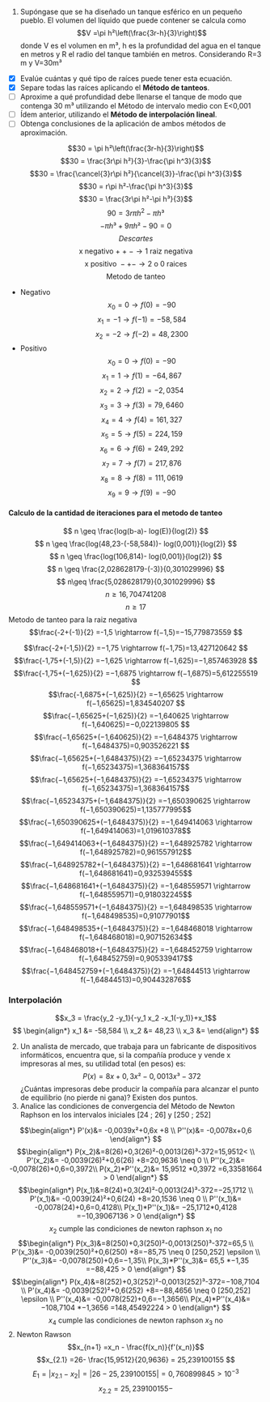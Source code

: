 1. Supóngase que se ha diseñado un tanque esférico en un pequeño pueblo. El volumen del líquido que puede contener se calcula como
   $$V  =\pi h²\left(\frac{3r-h}{3}\right)$$
   donde V es el volumen en m³, h es la profundidad del agua en el tanque en metros y R el radio del tanque también en metros. Considerando R=3 m y V=30m³
- [x]  Evalúe cuántas y qué tipo de raíces puede tener esta ecuación.
- [x] Separe todas las raíces aplicando el **Método de tanteos**.
- [ ] Aproxime a qué profundidad debe llenarse el tanque de modo que contenga 30 m³ utilizando el Método de intervalo medio con E<0,001
- [ ] Ídem anterior, utilizando el **Método de interpolación lineal**.
- [ ] Obtenga conclusiones de la aplicación de ambos métodos de aproximación.

$$30 = \pi h²\left(\frac{3r-h}{3}\right)$$
$$30 = \frac{3r\pi h²}{3}-\frac{\pi h^3}{3}$$
$$30 = \frac{\cancel{3}r\pi h²}{\cancel{3}}-\frac{\pi h^3}{3}$$
$$30 = r\pi h²-\frac{\pi h^3}{3}$$
$$30 = \frac{3r\pi h²-\pi h³}{3}$$
$$90 = 3r\pi h^2-\pi h³$$
$$-\pi h³ + 9\pi h²-90 = 0$$
$$Descartes$$
$$\text{x negativo + + }-\rightarrow \text{1 raiz negativa} $$
$$\text{x positivo  } - +- \rightarrow \text{2 o 0 raices}$$
$$\text{Metodo de tanteo}$$
- Negativo
  $$
x_0 = 0 \rightarrow f(0)= -90
$$
$$x_1 = -1 \rightarrow f(-1) = −58,584$$
$$x_2 = -2 \rightarrow f(-2) = 48,2300$$
- Positivo
$$x_0 = 0 \rightarrow f(0)= -90$$
$$x_1 = 1 \rightarrow f(1)= −64,867$$
$$x_2 = 2 \rightarrow f(2)= −2,0354$$
$$x_3 = 3 \rightarrow f(3)= 79,6460$$
$$x_4 = 4 \rightarrow f(4)= 161,327$$
$$x_5 = 5 \rightarrow f(5)= 224,159$$
$$x_6 = 6 \rightarrow f(6)= 249,292$$
$$x_7 = 7 \rightarrow f(7)= 217,876$$
$$x_8 = 8 \rightarrow f(8)= 111,0619$$
$$x_9 = 9 \rightarrow f(9)= −90$$
#### Calculo de la cantidad de iteraciones para el metodo de tanteo

$$
n \geq \frac{log(b-a)- log(E)}{log(2)}
$$
$$
n \geq \frac{log(48,23-(-58,584))- log(0,001)}{log(2)}
$$
$$
n \geq \frac{log(106,814)- log(0,001)}{log(2)}
$$
$$
n \geq \frac{2,028628179-(-3)}{0,301029996}
$$
$$
n\geq \frac{5,028628179}{0,301029996}
$$
$$n \geq 16,704741208$$
$$n \geq 17$$
Metodo de tanteo para la raiz negativa
$$\frac{-2+(-1)}{2} =-1,5 \rightarrow f(−1,5)=−15,779873559 $$

$$\frac{-2+(-1,5)}{2} =−1,75 \rightarrow f(−1,75)=13,427120642 $$
$$\frac{-1,75+(-1,5)}{2} =−1,625 \rightarrow f(−1,625)=−1,857463928 $$
$$\frac{-1,75+(−1,625)}{2} =−1,6875 \rightarrow f(−1,6875)=5,612255519 $$
$$\frac{-1,6875+(−1,625)}{2} =−1,65625 \rightarrow f(−1,65625)=1,834540207 $$
$$\frac{−1,65625+(−1,625)}{2} =−1,640625 \rightarrow f(−1,640625)=−0,022139805 $$
$$\frac{−1,65625+(−1,640625)}{2} =−1,6484375 \rightarrow f(−1,6484375)=0,903526221 $$
$$\frac{−1,65625+(−1,6484375)}{2} =−1,65234375 \rightarrow f(−1,65234375)=1,368364157$$
$$\frac{−1,65625+(−1,6484375)}{2} =−1,65234375 \rightarrow f(−1,65234375)=1,368364157$$
$$\frac{−1,65234375+(−1,6484375)}{2} =−1,650390625 \rightarrow f(−1,650390625)=1,135777995$$
$$\frac{−1,650390625+(−1,6484375)}{2} =−1,649414063 \rightarrow f(−1,649414063)=1,019610378$$
$$\frac{−1,649414063+(−1,6484375)}{2} =−1,648925782 \rightarrow f(−1,648925782)=0,961557912$$
$$\frac{−1,648925782+(−1,6484375)}{2} =−1,648681641 \rightarrow f(−1,648681641)=0,932539455$$
$$\frac{−1,648681641+(−1,6484375)}{2} =−1,648559571 \rightarrow f(−1,648559571)=0,918032245$$
$$\frac{−1,648559571+(−1,6484375)}{2} =−1,648498535 \rightarrow f(−1,648498535)=0,91077901$$
$$\frac{−1,648498535+(−1,6484375)}{2} =−1,648468018 \rightarrow f(−1,648468018)=0,907152634$$
$$\frac{−1,648468018+(−1,6484375)}{2} =−1,648452759 \rightarrow f(−1,648452759)=0,905339417$$
$$\frac{−1,648452759+(−1,6484375)}{2} =−1,64844513 \rightarrow f(−1,64844513)=0,904432876$$
### Interpolación
$$x_3 = \frac{y_2 -y_1}{-y_1 x_2 -x_1(-y_1)}+x_1$$
$$
\begin{align*}
x_1 &= -58,584 \\
x_2 &= 48,23 \\
x_3 &=  
\end{align*}
$$

2. Un analista de mercado, que trabaja para un fabricante de dispositivos informáticos,
encuentra que, si la compañía produce y vende x impresoras al mes, su utilidad total (en
pesos) es:
$$
P(x)= 8x+0,3x²-0,0013x³-372
$$
¿Cuántas impresoras debe producir la compañía para alcanzar el punto de equilibrio (no
pierde ni gana)? Existen dos puntos.
1. Analice las condiciones de convergencia del Método de Newton Raphson en los
intervalos iniciales [24 ; 26] y [250 ; 252]

$$\begin{align*}
P'(x)&= -0,0039x²+0,6x +8 \\
P''(x)&= -0,0078x+0,6
\end{align*}
$$
$$\begin{align*}
P(x_2)&=8(26)+0,3(26)²-0,0013(26)³-372=15,9512< \\
P'(x_2)&= -0,0039(26)²+0,6(26) +8=20,9636 \neq 0 \\
P''(x_2)&= -0,0078(26)+0,6=0,3972\\
P(x_2)*P''(x_2)&= 15,9512 *0,3972 =6,33581664 > 0 
\end{align*}
$$
$$\begin{align*}
P(x_1)&=8(24)+0,3(24)²-0,0013(24)³-372=−25,1712 \\
P'(x_1)&= -0,0039(24)²+0,6(24) +8=20,1536 \neq 0 \\
P''(x_1)&= -0,0078(24)+0,6=0,4128\\
P(x_1)*P''(x_1)&= −25,1712*0,4128 =−10,39067136 > 0 
\end{align*}
$$
$$x_2\text{ cumple las condiciones de newton raphson }x_1 \text{ no}$$
$$\begin{align*}
P(x_3)&=8(250)+0,3(250)²-0,0013(250)³-372=65,5 \\
P'(x_3)&= -0,0039(250)²+0,6(250) +8=−85,75 \neq 0 [250,252] \epsilon \\
P''(x_3)&= -0,0078(250)+0,6=−1,35\\
P(x_3)*P''(x_3)&= 65,5 *−1,35 =−88,425 > 0
\end{align*}
$$
$$\begin{align*}
P(x_4)&=8(252)+0,3(252)²-0,0013(252)³-372=−108,7104 \\
P'(x_4)&= -0,0039(252)²+0,6(252) +8=−88,4656 \neq 0 [250,252] \epsilon \\
P''(x_4)&= -0,0078(252)+0,6=−1,3656\\
P(x_4)*P''(x_4)&= −108,7104 *−1,3656 =148,45492224 > 0 
\end{align*}
$$
$$x_4\text{ cumple las condiciones de newton raphson }x_3 \text{ no}$$
2. Newton Rawson
$$x_{n+1} =x_n - \frac{f(x_n)}{f'(x_n)}$$
$$x_{2.1} =26- \frac{15,9512}{20,9636} = 25,239100155 $$
$$E_1= |x_{2.1}-x_2|=|26-25,239100155|=0,760899845> 10^{-3}$$
$$x_{2.2}= 25,239100155 -$$





